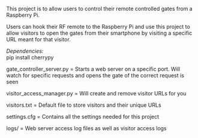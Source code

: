 This project is to allow users to control their remote controlled gates from a Raspberry Pi.

Users can hook their RF remote to the Raspberry Pi and use this project to allow visitors to open the gates from their smartphone by visiting a specific URL meant for that visitor.

*Dependencies:*  
    pip install cherrypy  

gate_controller_server.py = Starts a web server on a specific port. Will watch for specific requests and opens the gate of the correct request is seen

visitor_access_manager.py = Will create and remove visitor URLs for you

visitors.txt = Default file to store visitors and their unique URLs

settings.cfg = Contains all the settings needed for this project

logs/ = Web server access log files as well as visitor access logs
